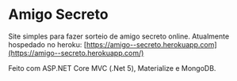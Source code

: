 # Amigo Secreto
Site simples para fazer sorteio de amigo secreto online. Atualmente hospedado no heroku: [https://amigo--secreto.herokuapp.com](https://amigo--secreto.herokuapp.com/)

Feito com ASP.NET Core MVC (.Net 5), Materialize e MongoDB.
